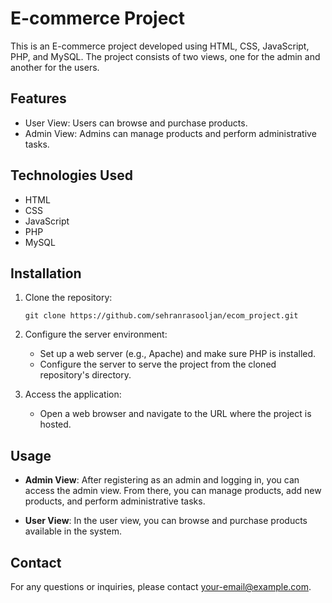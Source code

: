 # E-commerce Project

This is an E-commerce project developed using HTML, CSS, JavaScript, PHP, and MySQL. The project consists of two views, one for the admin and another for the users.

## Features

- User View: Users can browse and purchase products.
- Admin View: Admins can manage products and perform administrative tasks.

## Technologies Used

- HTML
- CSS
- JavaScript
- PHP
- MySQL

## Installation

1. Clone the repository:

   ```
   git clone https://github.com/sehranrasooljan/ecom_project.git
   ```

2. Configure the server environment:
   - Set up a web server (e.g., Apache) and make sure PHP is installed.
   - Configure the server to serve the project from the cloned repository's directory.

3. Access the application:
   - Open a web browser and navigate to the URL where the project is hosted.

## Usage

- **Admin View**: After registering as an admin and logging in, you can access the admin view. From there, you can manage products, add new products, and perform administrative tasks.

- **User View**: In the user view, you can browse and purchase products available in the system.



## Contact

For any questions or inquiries, please contact [your-email@example.com](mailto:your-sehranrasooljan@gmail.com).
